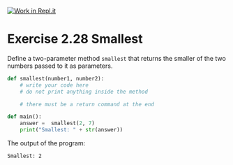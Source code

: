 [![Work in Repl.it](https://classroom.github.com/assets/work-in-replit-14baed9a392b3a25080506f3b7b6d57f295ec2978f6f33ec97e36a161684cbe9.svg)](https://classroom.github.com/online_ide?assignment_repo_id=4774599&assignment_repo_type=AssignmentRepo)
# Exercise 2.28 Smallest

Define a two-parameter method `smallest` that returns the smaller of the two numbers passed to it as parameters.

```python
def smallest(number1, number2):
    # write your code here
    # do not print anything inside the method

    # there must be a return command at the end

def main():
    answer =  smallest(2, 7)
    print("Smallest: " + str(answer))
```

The output of the program:

```plaintext
Smallest: 2
```
